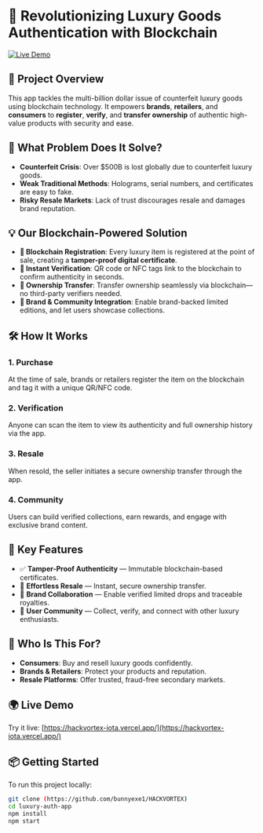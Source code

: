 # 🔐 Revolutionizing Luxury Goods Authentication with Blockchain

[![Live Demo](https://img.shields.io/badge/Live-Demo-blueviolet)](https://hackvortex-iota.vercel.app/)

## 🚀 Project Overview

This app tackles the multi-billion dollar issue of counterfeit luxury goods using blockchain technology. It empowers **brands**, **retailers**, and **consumers** to **register**, **verify**, and **transfer ownership** of authentic high-value products with security and ease.

## 🧐 What Problem Does It Solve?

- **Counterfeit Crisis**: Over $500B is lost globally due to counterfeit luxury goods.
- **Weak Traditional Methods**: Holograms, serial numbers, and certificates are easy to fake.
- **Risky Resale Markets**: Lack of trust discourages resale and damages brand reputation.

## 💡 Our Blockchain-Powered Solution

- **🔗 Blockchain Registration**: Every luxury item is registered at the point of sale, creating a **tamper-proof digital certificate**.
- **📱 Instant Verification**: QR code or NFC tags link to the blockchain to confirm authenticity in seconds.
- **🔄 Ownership Transfer**: Transfer ownership seamlessly via blockchain—no third-party verifiers needed.
- **🤝 Brand & Community Integration**: Enable brand-backed limited editions, and let users showcase collections.

## 🛠️ How It Works

### 1. Purchase
At the time of sale, brands or retailers register the item on the blockchain and tag it with a unique QR/NFC code.

### 2. Verification
Anyone can scan the item to view its authenticity and full ownership history via the app.

### 3. Resale
When resold, the seller initiates a secure ownership transfer through the app.

### 4. Community
Users can build verified collections, earn rewards, and engage with exclusive brand content.

## 🌟 Key Features

- ✅ **Tamper-Proof Authenticity** — Immutable blockchain-based certificates.
- 🔁 **Effortless Resale** — Instant, secure ownership transfer.
- 🤝 **Brand Collaboration** — Enable verified limited drops and traceable royalties.
- 👥 **User Community** — Collect, verify, and connect with other luxury enthusiasts.

## 👥 Who Is This For?

- **Consumers**: Buy and resell luxury goods confidently.
- **Brands & Retailers**: Protect your products and reputation.
- **Resale Platforms**: Offer trusted, fraud-free secondary markets.

## 🌍 Live Demo

Try it live: [https://hackvortex-iota.vercel.app/](https://hackvortex-iota.vercel.app/)

## 📦 Getting Started

To run this project locally:

```bash
git clone (https://github.com/bunnyexe1/HACKVORTEX)
cd luxury-auth-app
npm install
npm start
